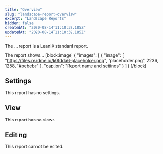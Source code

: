 ```yaml
---
title: "Overview"
slug: "landscape-report-overview"
excerpt: "Landscape Reports"
hidden: false
createdAt: "2020-08-14T11:10:39.185Z"
updatedAt: "2020-08-14T11:10:39.185Z"
---
```

The ... report is a LeanIX standard report.

The report shows... 
[block:image]
{
  "images": [
    {
      "image": [
        "https://files.readme.io/b0fdda6-placeholder.png",
        "placeholder.png",
        2236,
        1258,
        "#bebebe"
      ],
      "caption": "Report name and settings"
    }
  ]
}
[/block]
## Settings

This report has no settings.

## View

This report has no views.

## Editing

This report cannot be edited.